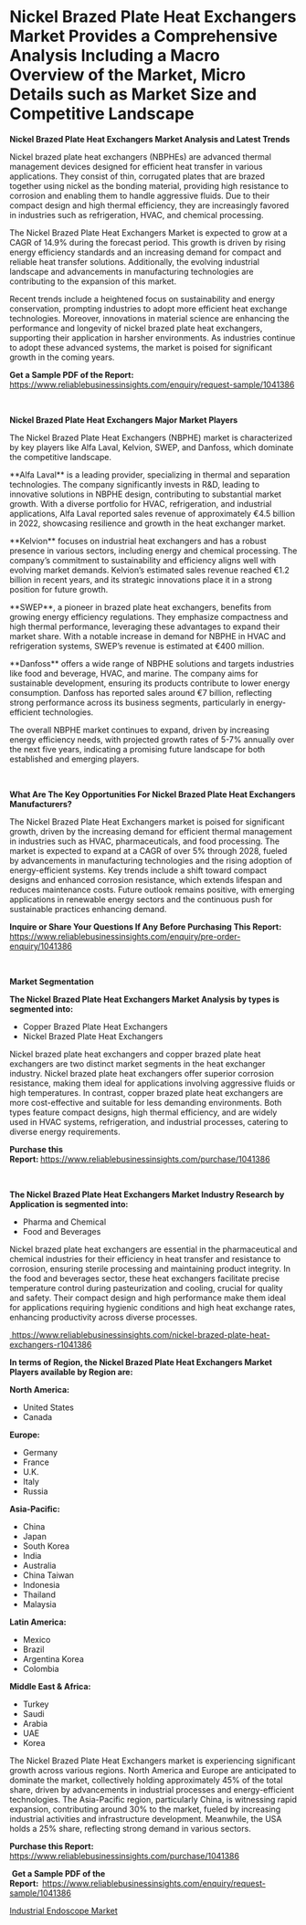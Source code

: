 <p><h1>Nickel Brazed Plate Heat Exchangers Market Provides a Comprehensive Analysis Including a Macro Overview of the Market, Micro Details such as Market Size and Competitive Landscape</h1></p><p><strong>Nickel Brazed Plate Heat Exchangers Market Analysis and Latest Trends</strong></p>
<p><p>Nickel brazed plate heat exchangers (NBPHEs) are advanced thermal management devices designed for efficient heat transfer in various applications. They consist of thin, corrugated plates that are brazed together using nickel as the bonding material, providing high resistance to corrosion and enabling them to handle aggressive fluids. Due to their compact design and high thermal efficiency, they are increasingly favored in industries such as refrigeration, HVAC, and chemical processing.</p><p>The Nickel Brazed Plate Heat Exchangers Market is expected to grow at a CAGR of 14.9% during the forecast period. This growth is driven by rising energy efficiency standards and an increasing demand for compact and reliable heat transfer solutions. Additionally, the evolving industrial landscape and advancements in manufacturing technologies are contributing to the expansion of this market. </p><p>Recent trends include a heightened focus on sustainability and energy conservation, prompting industries to adopt more efficient heat exchange technologies. Moreover, innovations in material science are enhancing the performance and longevity of nickel brazed plate heat exchangers, supporting their application in harsher environments. As industries continue to adopt these advanced systems, the market is poised for significant growth in the coming years.</p></p>
<p><strong>Get a Sample PDF of the Report:&nbsp;</strong> <a href="https://www.reliablebusinessinsights.com/enquiry/request-sample/1041386?utm_campaign=2452&utm_medium=2&utm_source=Github&utm_content=ia&utm_term=18022025&utm_id=nickel-brazed-plate-heat-exchangers">https://www.reliablebusinessinsights.com/enquiry/request-sample/1041386</a></p>
<p>&nbsp;</p>
<p><strong>Nickel Brazed Plate Heat Exchangers Major Market Players</strong></p>
<p><p>The Nickel Brazed Plate Heat Exchangers (NBPHE) market is characterized by key players like Alfa Laval, Kelvion, SWEP, and Danfoss, which dominate the competitive landscape. </p><p>**Alfa Laval** is a leading provider, specializing in thermal and separation technologies. The company significantly invests in R&D, leading to innovative solutions in NBPHE design, contributing to substantial market growth. With a diverse portfolio for HVAC, refrigeration, and industrial applications, Alfa Laval reported sales revenue of approximately €4.5 billion in 2022, showcasing resilience and growth in the heat exchanger market.</p><p>**Kelvion** focuses on industrial heat exchangers and has a robust presence in various sectors, including energy and chemical processing. The company’s commitment to sustainability and efficiency aligns well with evolving market demands. Kelvion’s estimated sales revenue reached €1.2 billion in recent years, and its strategic innovations place it in a strong position for future growth.</p><p>**SWEP**, a pioneer in brazed plate heat exchangers, benefits from growing energy efficiency regulations. They emphasize compactness and high thermal performance, leveraging these advantages to expand their market share. With a notable increase in demand for NBPHE in HVAC and refrigeration systems, SWEP’s revenue is estimated at €400 million.</p><p>**Danfoss** offers a wide range of NBPHE solutions and targets industries like food and beverage, HVAC, and marine. The company aims for sustainable development, ensuring its products contribute to lower energy consumption. Danfoss has reported sales around €7 billion, reflecting strong performance across its business segments, particularly in energy-efficient technologies.</p><p>The overall NBPHE market continues to expand, driven by increasing energy efficiency needs, with projected growth rates of 5-7% annually over the next five years, indicating a promising future landscape for both established and emerging players.</p></p>
<p>&nbsp;</p>
<p><strong>What Are The Key Opportunities For Nickel Brazed Plate Heat Exchangers Manufacturers?</strong></p>
<p><p>The Nickel Brazed Plate Heat Exchangers market is poised for significant growth, driven by the increasing demand for efficient thermal management in industries such as HVAC, pharmaceuticals, and food processing. The market is expected to expand at a CAGR of over 5% through 2028, fueled by advancements in manufacturing technologies and the rising adoption of energy-efficient systems. Key trends include a shift toward compact designs and enhanced corrosion resistance, which extends lifespan and reduces maintenance costs. Future outlook remains positive, with emerging applications in renewable energy sectors and the continuous push for sustainable practices enhancing demand.</p></p>
<p><strong>Inquire or Share Your Questions If Any Before Purchasing This Report:</strong> <a href="https://www.reliablebusinessinsights.com/enquiry/pre-order-enquiry/1041386?utm_campaign=2452&utm_medium=2&utm_source=Github&utm_content=ia&utm_term=18022025&utm_id=nickel-brazed-plate-heat-exchangers">https://www.reliablebusinessinsights.com/enquiry/pre-order-enquiry/1041386</a></p>
<p>&nbsp;</p>
<p><strong>Market Segmentation</strong></p>
<p><strong>The Nickel Brazed Plate Heat Exchangers Market Analysis by types is segmented into:</strong></p>
<p><ul><li>Copper Brazed Plate Heat Exchangers</li><li>Nickel Brazed Plate Heat Exchangers</li></ul></p>
<p><p>Nickel brazed plate heat exchangers and copper brazed plate heat exchangers are two distinct market segments in the heat exchanger industry. Nickel brazed plate heat exchangers offer superior corrosion resistance, making them ideal for applications involving aggressive fluids or high temperatures. In contrast, copper brazed plate heat exchangers are more cost-effective and suitable for less demanding environments. Both types feature compact designs, high thermal efficiency, and are widely used in HVAC systems, refrigeration, and industrial processes, catering to diverse energy requirements.</p></p>
<p><strong>Purchase this Report:&nbsp;</strong><a href="https://www.reliablebusinessinsights.com/purchase/1041386?utm_campaign=2452&utm_medium=2&utm_source=Github&utm_content=ia&utm_term=18022025&utm_id=nickel-brazed-plate-heat-exchangers">https://www.reliablebusinessinsights.com/purchase/1041386</a></p>
<p>&nbsp;</p>
<p><strong>The Nickel Brazed Plate Heat Exchangers Market Industry Research by Application is segmented into:</strong></p>
<p><ul><li>Pharma and Chemical</li><li>Food and Beverages</li></ul></p>
<p><p>Nickel brazed plate heat exchangers are essential in the pharmaceutical and chemical industries for their efficiency in heat transfer and resistance to corrosion, ensuring sterile processing and maintaining product integrity. In the food and beverages sector, these heat exchangers facilitate precise temperature control during pasteurization and cooling, crucial for quality and safety. Their compact design and high performance make them ideal for applications requiring hygienic conditions and high heat exchange rates, enhancing productivity across diverse processes.</p></p>
<p><a href="https://www.reliablebusinessinsights.com/nickel-brazed-plate-heat-exchangers-r1041386?utm_campaign=2452&utm_medium=2&utm_source=Github&utm_content=ia&utm_term=18022025&utm_id=nickel-brazed-plate-heat-exchangers">&nbsp;https://www.reliablebusinessinsights.com/nickel-brazed-plate-heat-exchangers-r1041386</a></p>
<p><strong>In terms of Region, the Nickel Brazed Plate Heat Exchangers Market Players available by Region are:</strong></p>
<p>
    <p> <strong> North America: </strong>
        <ul>
            <li>United States</li>
            <li>Canada</li>
        </ul>
        </p> 
    <p> <strong> Europe: </strong>
        <ul>
            <li>Germany</li>
            <li>France</li>
            <li>U.K.</li>
            <li>Italy</li>
            <li>Russia</li>
        </ul>
        </p> 
    <p> <strong> Asia-Pacific: </strong>
        <ul>
            <li>China</li>
            <li>Japan</li>
            <li>South Korea</li>
            <li>India</li>
            <li>Australia</li>
            <li>China Taiwan</li>
            <li>Indonesia</li>
            <li>Thailand</li>
            <li>Malaysia</li>
        </ul>
        </p> 
    <p> <strong> Latin America: </strong>
        <ul>
            <li>Mexico</li>
            <li>Brazil</li>
            <li>Argentina Korea</li>
            <li>Colombia</li>
        </ul>
        </p> 
    <p> <strong> Middle East & Africa: </strong>
        <ul>
            <li>Turkey</li>
            <li>Saudi</li>
            <li>Arabia</li>
            <li>UAE</li>
            <li>Korea</li>
        </ul>
    </p>
    </p>
<p><p>The Nickel Brazed Plate Heat Exchangers market is experiencing significant growth across various regions. North America and Europe are anticipated to dominate the market, collectively holding approximately 45% of the total share, driven by advancements in industrial processes and energy-efficient technologies. The Asia-Pacific region, particularly China, is witnessing rapid expansion, contributing around 30% to the market, fueled by increasing industrial activities and infrastructure development. Meanwhile, the USA holds a 25% share, reflecting strong demand in various sectors.</p></p>
<p><strong>Purchase this Report: </strong><a href="https://www.reliablebusinessinsights.com/purchase/1041386?utm_campaign=2452&utm_medium=2&utm_source=Github&utm_content=ia&utm_term=18022025&utm_id=nickel-brazed-plate-heat-exchangers">https://www.reliablebusinessinsights.com/purchase/1041386</a></p>
<p>&nbsp;<strong>Get a Sample PDF of the Report:&nbsp;&nbsp;</strong><a href="https://www.reliablebusinessinsights.com/enquiry/request-sample/1041386?utm_campaign=2452&utm_medium=2&utm_source=Github&utm_content=ia&utm_term=18022025&utm_id=nickel-brazed-plate-heat-exchangers">https://www.reliablebusinessinsights.com/enquiry/request-sample/1041386</a></p>
<p><strong></strong></p>
<p><p><a href="https://github.com/alberthagorsuch/Market-Research-Report-List-1/blob/main/industrial-endoscope-market.md?utm_campaign=2452&utm_medium=2&utm_source=Github&utm_content=ia&utm_term=18022025&utm_id=nickel-brazed-plate-heat-exchangers">Industrial Endoscope Market</a></p></p>